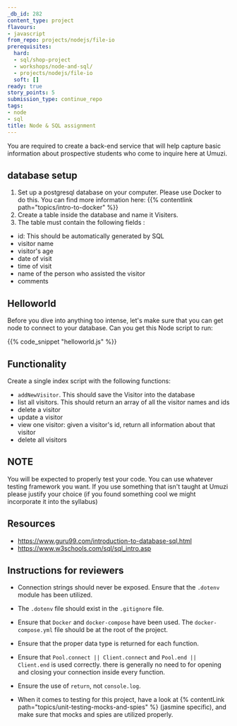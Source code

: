 ```yaml
---
_db_id: 282
content_type: project
flavours:
- javascript
from_repo: projects/nodejs/file-io
prerequisites:
  hard:
  - sql/shop-project
  - workshops/node-and-sql/
  - projects/nodejs/file-io
  soft: []
ready: true
story_points: 5
submission_type: continue_repo
tags:
- node
- sql
title: Node & SQL assignment
---
```


You are required to create a back-end service that will help capture basic information about prospective students who come to inquire here at Umuzi.

## database setup

1. Set up a postgresql database on your computer. Please use Docker to do this. You can find more information here: {{% contentlink path="topics/intro-to-docker" %}}
2. Create a table inside the database and name it Visiters.
3. The table must contain the following fields :

- id: This should be automatically generated by SQL
- visitor name
- visitor's age
- date of visit
- time of visit
- name of the person who assisted the visitor
- comments

## Helloworld

Before you dive into anything too intense, let's make sure that you can get node to connect to your database. Can you get this Node script to run:

{{% code_snippet "helloworld.js" %}}

## Functionality

Create a single index script with the following functions:

- `addNewVisitor`. This should save the Visitor into the database
- list all visitors. This should return an array of all the visitor names and ids
- delete a visitor
- update a visitor
- view one visitor: given a visitor's id, return all information about that visitor
- delete all visitors

## NOTE

You will be expected to properly test your code. You can use whatever testing framework you want. If you use something that isn't taught at Umuzi please justify your choice (if you found something cool we might incorporate it into the syllabus)

## Resources

- https://www.guru99.com/introduction-to-database-sql.html
- https://www.w3schools.com/sql/sql_intro.asp

## Instructions for reviewers

- Connection strings should never be exposed. Ensure that the `.dotenv` module has been utilized.

- The `.dotenv` file should exist in the `.gitignore` file.

- Ensure that `Docker` and `docker-compose` have been used. The `docker-compose.yml` file should be at the root of the project.

- Ensure that the proper data type is returned for each function.

- Ensure that `Pool.connect || Client.connect` and `Pool.end || Client.end` is used correctly. there is generally no need to for opening and closing your connection inside every function.

- Ensure the use of `return`, not `console.log`.

- When it comes to testing for this project, have a look at {% contentLink path="topics/unit-testing-mocks-and-spies" %} (jasmine specific), and make sure that mocks and spies are utilized properly.
